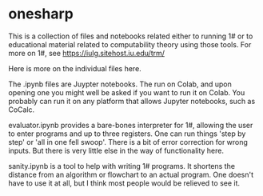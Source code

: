 # onesharp
This is a collection of files and notebooks related either to running 1# or to educational material related to computability theory using those tools.
For more on 1#, see https://iulg.sitehost.iu.edu/trm/

Here is more on the individual files here.

The .ipynb files are Juypter notebooks.   The run on Colab, and upon opening one you might well be asked if you want to run it on Colab.  You probably can run it on any platform that allows Jupyter notebooks, such as CoCalc.

evaluator.ipynb provides a bare-bones interpreter for 1#, allowing the user to enter programs and up to three registers.  One can run things 'step by step' or 'all in one fell swoop'.  There is a bit of error correction for wrong inputs.  But there is very little else in the way of functionality here.

sanity.ipynb is a tool to help with writing 1# programs.   It shortens the distance from an algorithm or flowchart to an actual program.
One doesn't have to use it at all, but I think most people would be relieved to see it.


